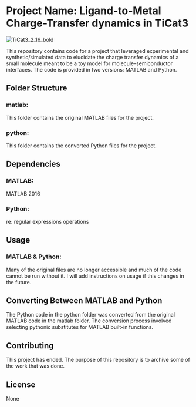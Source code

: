 # Project Name: Ligand-to-Metal Charge-Transfer dynamics in TiCat3
![TiCat3_2_16_bold](https://github.com/lemonballad/LMCT_TiCat3_UNC-CH/assets/42358343/843c63c1-d769-4332-8e06-28bf53e890ea)

This repository contains code for a project that leveraged experimental and synthetic/simulated data to elucidate the charge transfer dynamics of a small molecule meant to be a toy model for molecule-semiconductor interfaces. The code is provided in two versions: MATLAB and Python.

## Folder Structure
### matlab:
This folder contains the original MATLAB files for the project.
### python:
This folder contains the converted Python files for the project.

## Dependencies
### MATLAB:
MATLAB 2016

### Python:
re:        regular expressions operations

## Usage
### MATLAB & Python:
Many of the original files are no longer accessible and much of the code cannot be run without it. I will add instructions on usage if this changes in the future.

## Converting Between MATLAB and Python
The Python code in the python folder was converted from the original MATLAB code in the matlab folder.
The conversion process involved selecting pythonic substitutes for MATLAB built-in functions.

## Contributing
This project has ended. The purpose of this repository is to archive some of the work that was done.

## License
None
